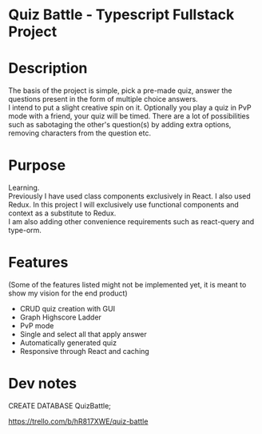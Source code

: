# Quiz Battle - Typescript Fullstack Project

# Description
The basis of the project is simple, pick a pre-made quiz, answer the questions present in the form of multiple choice answers.  
I intend to put a slight creative spin on it. Optionally you play a quiz in PvP mode with a friend, your quiz will be timed.
There are a lot of possibilities such as sabotaging the other's question(s) by adding extra options, removing characters from the question etc.  

# Purpose
Learning.  
Previously I have used class components exclusively in React. I also used Redux.
In this project I will exclusively use functional components and context as a substitute to Redux.  
I am also adding other convenience requirements such as react-query and type-orm.  

# Features
(Some of the features listed might not be implemented yet, it is meant to show my vision for the end product)
* CRUD quiz creation with GUI
* Graph Highscore Ladder
* PvP mode
* Single and select all that apply answer
* Automatically generated quiz
* Responsive through React and caching


# Dev notes
CREATE DATABASE QuizBattle;

https://trello.com/b/hR817XWE/quiz-battle